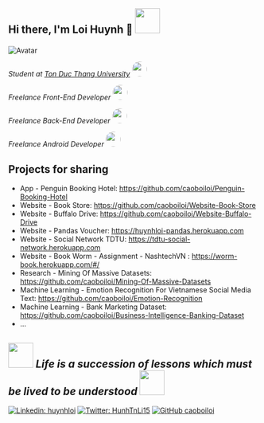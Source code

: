 
<h2> 
  
  Hi there, I'm Loi Huynh 👋 
  <img src="https://media.giphy.com/media/mGcNjsfWAjY5AEZNw6/giphy.gif" width="50"> 

</h2>

![Avatar](Image/avatar.png)

<p>
  <em>
    Student at <a href="https://www.tdtu.edu.vn/trang-chu">Ton Duc Thang University</a>
    <img src="https://media.giphy.com/media/fYSnHlufseco8Fh93Z/giphy.gif" width="30" style="border-radius:50%;-moz-border-radius:50%;-webkit-border-radius:50%;">
  </em>
</p>

<p>
  <em>
    Freelance Front-End Developer
    <img src="https://media.giphy.com/media/1fhj2FW0661V3Nb2Me/giphy.gif" width="30" style="border-radius:50%;-moz-border-radius:50%;-webkit-border-radius:50%;">
  </em>
</p>

<p>
  <em>
    Freelance Back-End Developer
    <img src="https://media.giphy.com/media/1fhj2FW0661V3Nb2Me/giphy.gif" width="30" style="border-radius:50%;-moz-border-radius:50%;-webkit-border-radius:50%;">
  </em>
</p>

<p>
  <em>
    Freelance Android Developer
    <img src="https://media.giphy.com/media/1fhj2FW0661V3Nb2Me/giphy.gif" width="30" style="border-radius:50%;-moz-border-radius:50%;-webkit-border-radius:50%;">
  </em>
</p>

<h2>
  Projects for sharing
</h2>

* App - Penguin Booking Hotel: https://github.com/caoboiloi/Penguin-Booking-Hotel
* Website - Book Store: https://github.com/caoboiloi/Website-Book-Store
* Website - Buffalo Drive: https://github.com/caoboiloi/Website-Buffalo-Drive
* Website - Pandas Voucher: https://huynhloi-pandas.herokuapp.com
* Website - Social Network TDTU: https://tdtu-social-network.herokuapp.com
* Website - Book Worm - Assignment - NashtechVN : https://worm-book.herokuapp.com/#/
* Research - Mining Of Massive Datasets: https://github.com/caoboiloi/Mining-Of-Massive-Datasets
* Machine Learning - Emotion Recognition For Vietnamese Social Media Text: https://github.com/caoboiloi/Emotion-Recognition
* Machine Learning - Bank Marketing Dataset: https://github.com/caoboiloi/Business-Intelligence-Banking-Dataset
* ...

<h2>
  <img src="http://nhanvanblog.com/upload/1517/fck/checkbookpenwritingchec_zps72a4e20e(2).gif" width="50">
  <i>Life is a succession of lessons which must be lived to be understood</i>
  <img src="http://nhanvanblog.com/upload/1517/fck/checkbookpenwritingchec_zps72a4e20e(2).gif" width="50">
</h2>

[![Linkedin: huynhloi](https://img.shields.io/badge/-loihuynh262-blue?style=flat-square&logo=Linkedin&logoColor=white&link=https://www.linkedin.com/in/loihuynh262/)](https://www.linkedin.com/in/loihuynh262/)
[![Twitter: HunhTnLi15](https://img.shields.io/twitter/follow/HunhTnLi15?label=follow&style=social)](https://twitter.com/HunhTnLi15)
[![GitHub caoboiloi](https://img.shields.io/github/followers/caoboiloi?label=follow&style=social)](https://github.com/caoboiloi)
